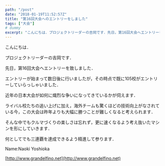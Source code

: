 ```yaml
---
path: "/post"
date: "2018-01-19T11:52:57Z"
title: "第16回大会へのエントリーをしました"
tags: ["大会"]
# dummy
excerpt: "こんにちは．プロジェクトリーダーの吉岡です．先日，第16回大会へエントリーを致しました．エントリーが始まって数日後に行いましたが，その時点で既に105校がエントリーしていらっしゃいました．近年の日本..."
---
```


こんにちは．

プロジェクトリーダーの吉岡です．

先日，第16回大会へエントリーを致しました．

エントリーが始まって数日後に行いましたが，その時点で既に105校がエントリーしていらっしゃいました．

近年の日本大会が如何に熾烈な争いになってきているかが伺えます．

ライバル校たちの追い上げに加え，海外チームも驚くほどの技術向上がなされている今，この大会は昨年よりも大幅に勝つことが難しくなると考えられます．

そんな中でもクルマづくりの楽しさは忘れず，更に速くなるよう考え抜いたマシンを形にしていきます．

何としてでも三連覇を達成できるよう精進して参ります．

Name:Naoki Yoshioka

[http://www.grandelfino.net](http://www.grandelfino.net)